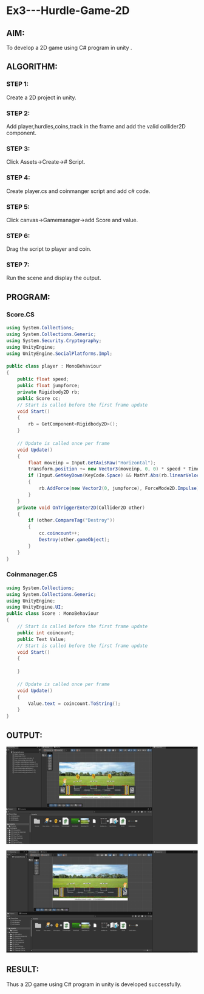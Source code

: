 # Ex3---Hurdle-Game-2D

## AIM:
To develop a 2D game using C# program in unity .

## ALGORITHM:

### STEP 1:
 Create a 2D project in unity.

### STEP 2:
 Add player,hurdles,coins,track in the frame and add the valid collider2D component.

### STEP 3:
 Click Assets->Create-># Script.

### STEP 4:
 Create player.cs and coinmanger script and add c# code.

### STEP 5:
 Click canvas->Gamemanager->add Score and value.

### STEP 6:
 Drag the script to player and coin.

### STEP 7:
Run the scene and display the output.

## PROGRAM:

### Score.CS
```c#
using System.Collections;
using System.Collections.Generic;
using System.Security.Cryptography;
using UnityEngine;
using UnityEngine.SocialPlatforms.Impl;

public class player : MonoBehaviour
{
    public float speed;
    public float jumpforce;
    private Rigidbody2D rb;
    public Score cc;
    // Start is called before the first frame update
    void Start()
    {
        rb = GetComponent<Rigidbody2D>();
    }

    // Update is called once per frame
    void Update()
    {
        float moveinp = Input.GetAxisRaw("Horizontal");
        transform.position += new Vector3(moveinp, 0, 0) * speed * Time.deltaTime;
        if (Input.GetKeyDown(KeyCode.Space) && Mathf.Abs(rb.linearVelocity.y) < 0.001f)
        {
            rb.AddForce(new Vector2(0, jumpforce), ForceMode2D.Impulse);
        }
    }
    private void OnTriggerEnter2D(Collider2D other)
    {
        if (other.CompareTag("Destroy"))
        {
            cc.coincount++;
            Destroy(other.gameObject);
        }
    }
}
```

### Coinmanager.CS

```c#
using System.Collections;
using System.Collections.Generic;
using UnityEngine;
using UnityEngine.UI;
public class Score : MonoBehaviour
{
    // Start is called before the first frame update
    public int coincount;
    public Text Value;
    // Start is called before the first frame update
    void Start()
    {

    }

    // Update is called once per frame
    void Update()
    {
        Value.text = coincount.ToString();
    }
}

```

## OUTPUT:

![alt text](image.png)

![alt text](image-1.png)
## RESULT:

Thus a 2D game using C# program in unity is developed successfully.